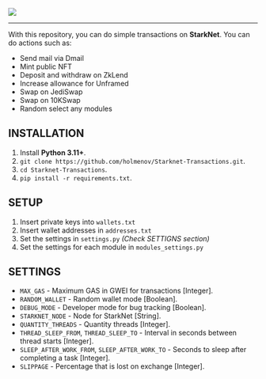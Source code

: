 ![](https://www.starknet.io/assets/sn_logo_banner.png)

---

With this repository, you can do simple transactions on **StarkNet**. You can do actions such as:

- Send mail via Dmail
- Mint public NFT
- Deposit and withdraw on ZkLend
- Increase allowance for Unframed
- Swap on JediSwap
- Swap on 10KSwap
- Random select any modules

## INSTALLATION

1. Install **Python 3.11+**.
2. `git clone https://github.com/holmenov/Starknet-Transactions.git`.
3. `cd Starknet-Transactions`.
4. `pip install -r requirements.txt`.

## SETUP

1. Insert private keys into `wallets.txt`
2. Insert wallet addresses in `addresses.txt`
3. Set the settings in `settings.py` *(Check SETTIGNS section)*
4. Set the settings for each module in `modules_settings.py` 

## SETTINGS

- `MAX_GAS` - Maximum GAS in GWEI for transactions [Integer].
- `RANDOM_WALLET` - Random wallet mode [Boolean].
- `DEBUG_MODE` - Developer mode for bug tracking [Boolean].
- `STARKNET_NODE` - Node for StarkNet [String].
- `QUANTITY_THREADS` - Quantity threads [Integer].
- `THREAD_SLEEP_FROM`, `THREAD_SLEEP_TO` - Interval in seconds between thread starts [Integer].
- `SLEEP_AFTER_WORK_FROM`, `SLEEP_AFTER_WORK_TO` - Seconds to sleep after completing a task [Integer].
- `SLIPPAGE` - Percentage that is lost on exchange [Integer].